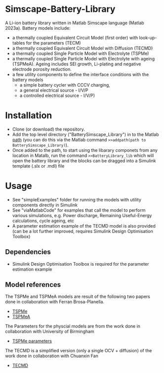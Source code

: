 # Simscape-Battery-Library
A Li-ion battery library written in Matlab Simscape language (Matlab 2023a). Battery models include: 
- a thermally coupled Equivalent Circuit Model (first order) with look-up-tables for the parameters (TECM)
- a thermally coupled Equivalent Circuit Model with Diffusion (TECMD)
- a thermally coupled Single Particle Model with Electrolyte (TSPMe)   
- a thermally coupled Single Particle Model with Electrolyte with ageing (TSPMeA). Ageing includes SEI growth, Li-plating and negative electrode porosity reduction. 
- a few utility components to define the interface conditions with the battery models
    - a simple battery cycler with CCCV charging, 
    - a general electrical source - I/V/P 
    - a controlled electrical source - I/V/P)

# Installation
- Clone (or download) the repository. 
- Add the top level directory ("BatterySimscape_Library") in to the Matlab [path](https://uk.mathworks.com/help/matlab/matlab_env/add-remove-or-reorder-folders-on-the-search-path.html) (you can do this via the Matlab command `>>addpath(path to BatterySimscape_Library)`).
- Once added to the path, to start using the libarary componets from any location in Matalb, run the command `>>BatteryLibrary_lib` which will open the battery library and the blocks can be dragged into a Simulink template (.slx or .mdl) file 

# Usage
- See "simpleExamples" folder for running the models with utility components directly in Simulink
- See "viaMatlabCode" for examples that call the model to perform various simulations, e.g. Power discharge, Remaining Useful-Energy calculations, cycle ageing, etc
- A parameter estimation example of the TECMD model is also provided (can be a lot further improved, requires Simulink Design Optimisation Toolbox)

## Dependencies
- Simulink Design Optimisation Toolbox is required for the parameter estimation example

## Model references 
The TSPMe and TSPMeA models are result of the following two papers done in collaboration with Ferran Brosa-Planella. 
- [TSPMe](https://www.sciencedirect.com/science/article/pii/S0013468621008148)
- [TSPMeA](https://www.sciencedirect.com/science/article/pii/S0307904X22005959)

The Parameters for the physcial models are from the work done in collaboration with University of Birmingham
- [TSPMe parameters](https://iopscience.iop.org/article/10.1149/1945-7111/ab9050/meta)

The TECMD is a simplified version (only a single OCV + diffusion) of the work done in collaboration with Chuanxin Fan
- [TECMD](https://wrap.warwick.ac.uk/166065/1/WRAP-Data-driven-identification-of-lithium-ion-batteries-Fan-22.pdf)
